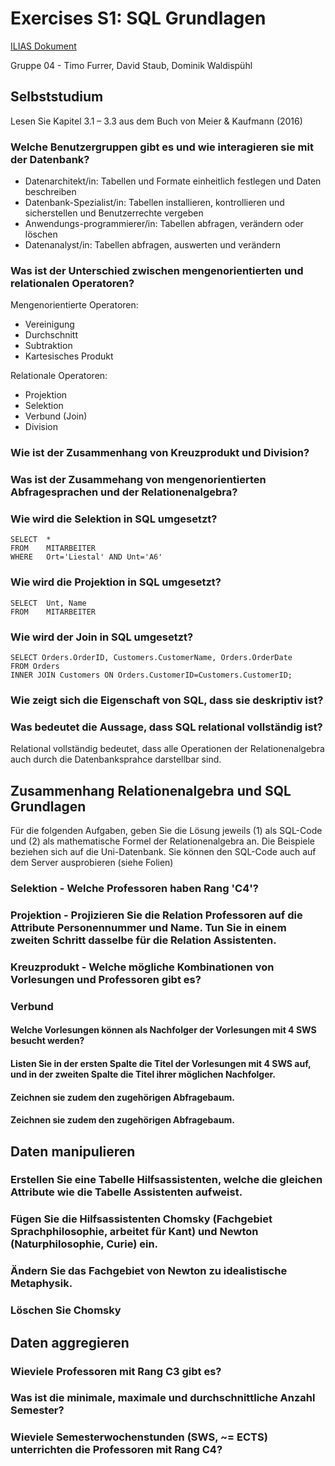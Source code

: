 # Exercises S1: SQL Grundlagen

[ILIAS Dokument](https://elearning.hslu.ch/ilias/goto.php?target=file_3665910_download)

Gruppe 04 - Timo Furrer, David Staub, Dominik Waldispühl

## Selbststudium
Lesen Sie Kapitel 3.1 – 3.3 aus dem Buch von Meier & Kaufmann (2016)

### Welche Benutzergruppen gibt es und wie interagieren sie mit der Datenbank?

* Datenarchitekt/in: Tabellen und Formate einheitlich festlegen und Daten beschreiben
* Datenbank-Spezialist/in: Tabellen installieren, kontrollieren und sicherstellen und Benutzerrechte vergeben
* Anwendungs-programmierer/in: Tabellen abfragen, verändern oder löschen
* Datenanalyst/in: Tabellen abfragen, auswerten und verändern

### Was ist der Unterschied zwischen mengenorientierten und relationalen Operatoren?

Mengenorientierte Operatoren:
* Vereinigung
* Durchschnitt
* Subtraktion
* Kartesisches Produkt

Relationale Operatoren:
* Projektion
* Selektion
* Verbund (Join)
* Division

### Wie ist der Zusammenhang von Kreuzprodukt und Division?

### Was ist der Zusammehang von mengenorientierten Abfragesprachen und der Relationenalgebra?

### Wie wird die Selektion in SQL umgesetzt?

```
SELECT  *
FROM    MITARBEITER
WHERE   Ort='Liestal' AND Unt='A6'
```

### Wie wird die Projektion in SQL umgesetzt?

```
SELECT  Unt, Name
FROM    MITARBEITER
```

### Wie wird der Join in SQL umgesetzt?

```
SELECT Orders.OrderID, Customers.CustomerName, Orders.OrderDate
FROM Orders
INNER JOIN Customers ON Orders.CustomerID=Customers.CustomerID;
```

### Wie zeigt sich die Eigenschaft von SQL, dass sie deskriptiv ist?

### Was bedeutet die Aussage, dass SQL relational vollständig ist?

Relational vollständig bedeutet, dass alle Operationen der Relationenalgebra auch durch die Datenbanksprahce darstellbar sind.

## Zusammenhang Relationenalgebra und SQL Grundlagen

Für die folgenden Aufgaben, geben Sie die Lösung jeweils (1) als SQL-Code und (2) als mathematische Formel der Relationenalgebra an.
Die Beispiele beziehen sich auf die Uni-Datenbank. Sie können den SQL-Code auch auf dem Server ausprobieren (siehe Folien)

### Selektion - Welche Professoren haben Rang 'C4'?

### Projektion - Projizieren Sie die Relation Professoren auf die Attribute Personennummer und Name. Tun Sie in einem zweiten Schritt dasselbe für die Relation Assistenten.

### Kreuzprodukt - Welche mögliche Kombinationen von Vorlesungen und Professoren gibt es?

### Verbund

#### Welche Vorlesungen können als Nachfolger der Vorlesungen mit 4 SWS besucht werden?
#### Listen Sie in der ersten Spalte die Titel der Vorlesungen mit 4 SWS auf, und in der zweiten Spalte die Titel ihrer möglichen Nachfolger.
#### Zeichnen sie zudem den zugehörigen Abfragebaum.
#### Zeichnen sie zudem den zugehörigen Abfragebaum.

## Daten manipulieren

### Erstellen Sie eine Tabelle Hilfsassistenten, welche die gleichen Attribute wie die Tabelle Assistenten aufweist.

### Fügen Sie die Hilfsassistenten Chomsky (Fachgebiet Sprachphilosophie, arbeitet für Kant) und Newton (Naturphilosophie, Curie) ein.

### Ändern Sie das Fachgebiet von Newton zu idealistische Metaphysik.

### Löschen Sie Chomsky

## Daten aggregieren

### Wieviele Professoren mit Rang C3 gibt es?

### Was ist die minimale, maximale und durchschnittliche Anzahl Semester?

### Wieviele Semesterwochenstunden (SWS, ~= ECTS) unterrichten die Professoren mit Rang C4?
